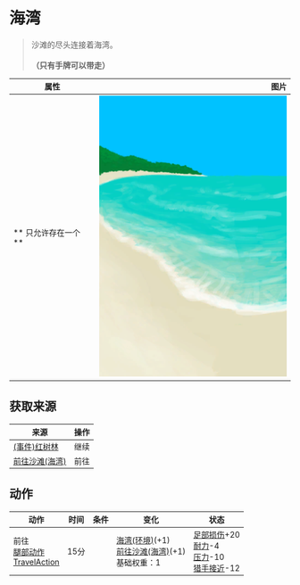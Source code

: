 # 海湾  
> 沙滩的尽头连接着海湾。<br><br><b>（只有手牌可以带走）</b>  
  
  属性  |   图片   
 ----  |  ----:   
 ** 只允许存在一个 **  |  ![](Sprite/Bay.png)   
  
## 获取来源  
来源  |  操作  
----  |  ----  
[(事件)红树林](Event_MangrovesFoundFromBeach.md)  |  继续  
[前往沙滩(海湾)](Path_BayToBeach.md)  |  前往  
## 动作  
动作  |  时间  |  条件  |  变化  |  状态  
----  |  ----  |  ----  |  ----  |  ----  
前往<br>[腿部动作](LegAction.md)<br>[TravelAction](TravelAction.md)  |  15分  |    |  [海湾(环境)](Env_Bay.md)(+1)<br>[前往沙滩(海湾)](Path_BayToBeach.md)(+1)<br>基础权重：1<br>  |  [足部损伤](FootDamage.md)+20<br>[耐力](Stamina.md)-4<br>[压力](Stress.md)-10<br>[猎手接近](HuntersProximity.md)-12  
